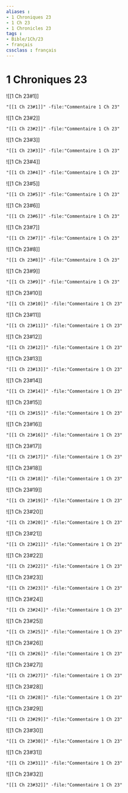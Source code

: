 ```yaml
---
aliases : 
- 1 Chroniques 23
- 1 Ch 23
- 1 Chronicles 23
tags : 
- Bible/1Ch/23
- français
cssclass : français
---
```


# 1 Chroniques 23

![[1 Ch 23#1]]

```query
"[[1 Ch 23#1]]" -file:"Commentaire 1 Ch 23"
```

![[1 Ch 23#2]]

```query
"[[1 Ch 23#2]]" -file:"Commentaire 1 Ch 23"
```

![[1 Ch 23#3]]

```query
"[[1 Ch 23#3]]" -file:"Commentaire 1 Ch 23"
```

![[1 Ch 23#4]]

```query
"[[1 Ch 23#4]]" -file:"Commentaire 1 Ch 23"
```

![[1 Ch 23#5]]

```query
"[[1 Ch 23#5]]" -file:"Commentaire 1 Ch 23"
```

![[1 Ch 23#6]]

```query
"[[1 Ch 23#6]]" -file:"Commentaire 1 Ch 23"
```

![[1 Ch 23#7]]

```query
"[[1 Ch 23#7]]" -file:"Commentaire 1 Ch 23"
```

![[1 Ch 23#8]]

```query
"[[1 Ch 23#8]]" -file:"Commentaire 1 Ch 23"
```

![[1 Ch 23#9]]

```query
"[[1 Ch 23#9]]" -file:"Commentaire 1 Ch 23"
```

![[1 Ch 23#10]]

```query
"[[1 Ch 23#10]]" -file:"Commentaire 1 Ch 23"
```

![[1 Ch 23#11]]

```query
"[[1 Ch 23#11]]" -file:"Commentaire 1 Ch 23"
```

![[1 Ch 23#12]]

```query
"[[1 Ch 23#12]]" -file:"Commentaire 1 Ch 23"
```

![[1 Ch 23#13]]

```query
"[[1 Ch 23#13]]" -file:"Commentaire 1 Ch 23"
```

![[1 Ch 23#14]]

```query
"[[1 Ch 23#14]]" -file:"Commentaire 1 Ch 23"
```

![[1 Ch 23#15]]

```query
"[[1 Ch 23#15]]" -file:"Commentaire 1 Ch 23"
```

![[1 Ch 23#16]]

```query
"[[1 Ch 23#16]]" -file:"Commentaire 1 Ch 23"
```

![[1 Ch 23#17]]

```query
"[[1 Ch 23#17]]" -file:"Commentaire 1 Ch 23"
```

![[1 Ch 23#18]]

```query
"[[1 Ch 23#18]]" -file:"Commentaire 1 Ch 23"
```

![[1 Ch 23#19]]

```query
"[[1 Ch 23#19]]" -file:"Commentaire 1 Ch 23"
```

![[1 Ch 23#20]]

```query
"[[1 Ch 23#20]]" -file:"Commentaire 1 Ch 23"
```

![[1 Ch 23#21]]

```query
"[[1 Ch 23#21]]" -file:"Commentaire 1 Ch 23"
```

![[1 Ch 23#22]]

```query
"[[1 Ch 23#22]]" -file:"Commentaire 1 Ch 23"
```

![[1 Ch 23#23]]

```query
"[[1 Ch 23#23]]" -file:"Commentaire 1 Ch 23"
```

![[1 Ch 23#24]]

```query
"[[1 Ch 23#24]]" -file:"Commentaire 1 Ch 23"
```

![[1 Ch 23#25]]

```query
"[[1 Ch 23#25]]" -file:"Commentaire 1 Ch 23"
```

![[1 Ch 23#26]]

```query
"[[1 Ch 23#26]]" -file:"Commentaire 1 Ch 23"
```

![[1 Ch 23#27]]

```query
"[[1 Ch 23#27]]" -file:"Commentaire 1 Ch 23"
```

![[1 Ch 23#28]]

```query
"[[1 Ch 23#28]]" -file:"Commentaire 1 Ch 23"
```

![[1 Ch 23#29]]

```query
"[[1 Ch 23#29]]" -file:"Commentaire 1 Ch 23"
```

![[1 Ch 23#30]]

```query
"[[1 Ch 23#30]]" -file:"Commentaire 1 Ch 23"
```

![[1 Ch 23#31]]

```query
"[[1 Ch 23#31]]" -file:"Commentaire 1 Ch 23"
```

![[1 Ch 23#32]]

```query
"[[1 Ch 23#32]]" -file:"Commentaire 1 Ch 23"
```

